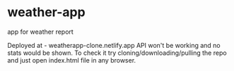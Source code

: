 # weather-app
app for weather report


Deployed at - weatherapp-clone.netlify.app
API won't be working and no stats would be shown.
To check it try cloning/downloading/pulling the repo and just open index.html file in any browser.
